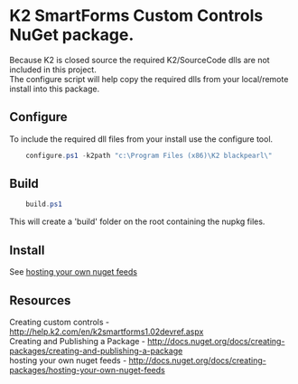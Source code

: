 # K2 SmartForms Custom Controls NuGet package.
Because K2 is closed source the required K2/SourceCode dlls are not included in this project.  
The configure script will help copy the required dlls from your local/remote install into this package.

Configure
---------
To include the required dll files from your install use the configure tool.
```PowerShell
    configure.ps1 -k2path "c:\Program Files (x86)\K2 blackpearl\"
```	

Build
---------
```PowerShell
    build.ps1
```	
This will create a 'build' folder on the root containing the nupkg files.

Install
---------
See [hosting your own nuget feeds](http://docs.nuget.org/docs/creating-packages/hosting-your-own-nuget-feeds)

Resources
---------
Creating custom controls - http://help.k2.com/en/k2smartforms1.02devref.aspx  
Creating and Publishing a Package - http://docs.nuget.org/docs/creating-packages/creating-and-publishing-a-package  
hosting your own nuget feeds - http://docs.nuget.org/docs/creating-packages/hosting-your-own-nuget-feeds